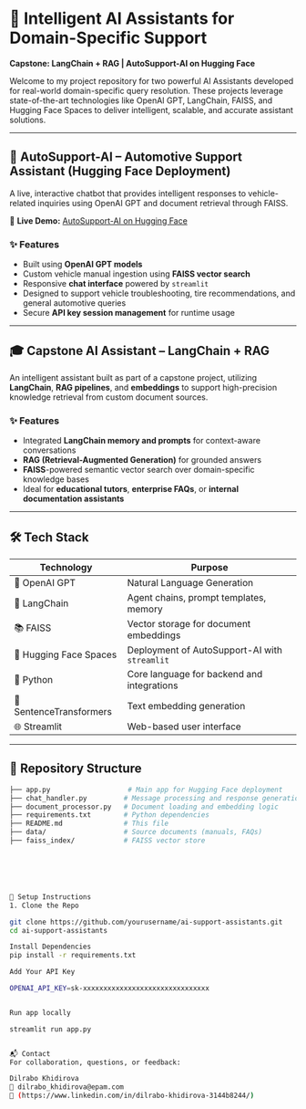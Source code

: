 # 🤖 Intelligent AI Assistants for Domain-Specific Support  
**Capstone: LangChain + RAG | AutoSupport-AI on Hugging Face**

Welcome to my project repository for two powerful AI Assistants developed for real-world domain-specific query resolution. These projects leverage state-of-the-art technologies like OpenAI GPT, LangChain, FAISS, and Hugging Face Spaces to deliver intelligent, scalable, and accurate assistant solutions.

---

## 🚗 AutoSupport-AI – Automotive Support Assistant (Hugging Face Deployment)

A live, interactive chatbot that provides intelligent responses to vehicle-related inquiries using OpenAI GPT and document retrieval through FAISS.

🔗 **Live Demo:** [AutoSupport-AI on Hugging Face](https://huggingface.co/spaces/Dilrabonu/Auto-Support-AI)

### ✨ Features
- Built using **OpenAI GPT models**
- Custom vehicle manual ingestion using **FAISS vector search**
- Responsive **chat interface** powered by `streamlit`
- Designed to support vehicle troubleshooting, tire recommendations, and general automotive queries
- Secure **API key session management** for runtime usage

---

## 🎓 Capstone AI Assistant – LangChain + RAG

An intelligent assistant built as part of a capstone project, utilizing **LangChain**, **RAG pipelines**, and **embeddings** to support high-precision knowledge retrieval from custom document sources.

### ✨ Features
- Integrated **LangChain memory and prompts** for context-aware conversations
- **RAG (Retrieval-Augmented Generation)** for grounded answers
- **FAISS**-powered semantic vector search over domain-specific knowledge bases
- Ideal for **educational tutors**, **enterprise FAQs**, or **internal documentation assistants**

---

## 🛠️ Tech Stack

| Technology | Purpose |
|------------|---------|
| 🧠 OpenAI GPT | Natural Language Generation |
| 🔗 LangChain | Agent chains, prompt templates, memory |
| 📚 FAISS | Vector storage for document embeddings |
| 🧰 Hugging Face Spaces | Deployment of AutoSupport-AI with `streamlit` |
| 🐍 Python | Core language for backend and integrations |
| 🧠 SentenceTransformers | Text embedding generation |
| 🌐 Streamlit | Web-based user interface |

---

## 📂 Repository Structure

```bash
├── app.py                   # Main app for Hugging Face deployment
├── chat_handler.py         # Message processing and response generation
├── document_processor.py   # Document loading and embedding logic
├── requirements.txt        # Python dependencies
├── README.md               # This file
├── data/                   # Source documents (manuals, FAQs)
├── faiss_index/            # FAISS vector store






🚀 Setup Instructions
1. Clone the Repo

git clone https://github.com/yourusername/ai-support-assistants.git
cd ai-support-assistants

Install Dependencies
pip install -r requirements.txt

Add Your API Key

OPENAI_API_KEY=sk-xxxxxxxxxxxxxxxxxxxxxxxxxxxxxxx


Run app locally

streamlit run app.py


📬 Contact
For collaboration, questions, or feedback:

Dilrabo Khidirova
📧 dilrabo_khidirova@epam.com
🔗 (https://www.linkedin.com/in/dilrabo-khidirova-3144b8244/)
